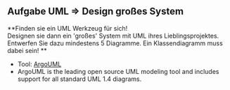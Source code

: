Aufgabe UML => Design großes System
---

**Finden sie ein UML Werkzeug für sich!     
Designen sie dann ein 'großes' System mit UML ihres Lieblingsprojektes. Entwerfen Sie dazu mindestens 5 Diagramme. Ein Klassendiagramm muss dabei sein! **


- Tool: [ArgoUML](http://argouml.tigris.org/)
- ArgoUML is the leading open source UML modeling tool and includes support for all standard UML 1.4 diagrams.
